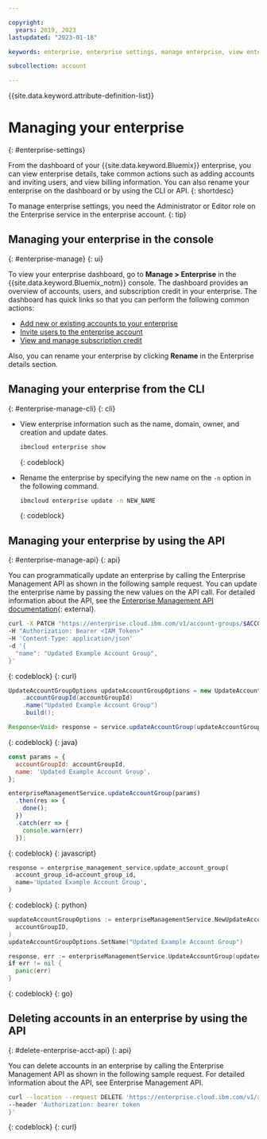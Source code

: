 ```yaml
---

copyright:
  years: 2019, 2023
lastupdated: "2023-01-18"

keywords: enterprise, enterprise settings, manage enterprise, view enterprise, rename enterprise

subcollection: account

---
```


{{site.data.keyword.attribute-definition-list}}


# Managing your enterprise
{: #enterprise-settings}

From the dashboard of your {{site.data.keyword.Bluemix}} enterprise, you can view enterprise details, take common actions such as adding accounts and inviting users, and view billing information. You can also rename your enterprise on the dashboard or by using the CLI or API.
{: shortdesc}

To manage enterprise settings, you need the Administrator or Editor role on the Enterprise service in the enterprise account.
{: tip}

## Managing your enterprise in the console
{: #enterprise-manage}
{: ui}

To view your enterprise dashboard, go to **Manage > Enterprise** in the {{site.data.keyword.Bluemix_notm}} console. The dashboard provides an overview of accounts, users, and subscription credit in your enterprise. The dashboard has quick links so that you can perform the following common actions:
   * [Add new or existing accounts to your enterprise](/docs/account?topic=account-enterprise-add)
   * [Invite users to the enterprise account](/docs/account?topic=account-iamuserinv)
   * [View and manage subscription credit](/docs/billing-usage?topic=billing-usage-subscriptions)

Also, you can rename your enterprise by clicking **Rename** in the Enterprise details section.

## Managing your enterprise from the CLI
{: #enterprise-manage-cli}
{: cli}

* View enterprise information such as the name, domain, owner, and creation and update dates.

   ```bash
   ibmcloud enterprise show
   ```
   {: codeblock}

* Rename the enterprise by specifying the new name on the `-n` option in the following command.

   ```bash
   ibmcloud enterprise update -n NEW_NAME
   ```
   {: codeblock}

## Managing your enterprise by using the API
{: #enterprise-manage-api}
{: api}

You can programmatically update an enterprise by calling the Enterprise Management API as shown in the following sample request. You can update the enterprise name by passing the new values on the API call. For detailed information about the API, see the [Enterprise Management API documentation](/apidocs/enterprise-apis/enterprise#update-enterprise){: external}.

```bash
curl -X PATCH "https://enterprise.cloud.ibm.com/v1/account-groups/$ACCOUNT_GROUP_ID"
-H "Authorization: Bearer <IAM_Token>"
-H 'Content-Type: application/json'
-d '{
  "name": "Updated Example Account Group",
}'
```
{: codeblock}
{: curl}

```java
UpdateAccountGroupOptions updateAccountGroupOptions = new UpdateAccountGroupOptions.Builder()
    .accountGroupId(accountGroupId)
    .name("Updated Example Account Group")
    .build();

Response<Void> response = service.updateAccountGroup(updateAccountGroupOptions).execute();
```
{: codeblock}
{: java}

```javascript
const params = {
  accountGroupId: accountGroupId,
  name: 'Updated Example Account Group',
};

enterpriseManagementService.updateAccountGroup(params)
  .then(res => {
    done();
  })
  .catch(err => {
    console.warn(err)
  });
```
{: codeblock}
{: javascript}

```python
response = enterprise_management_service.update_account_group(
  account_group_id=account_group_id,
  name='Updated Example Account Group',
)
```
{: codeblock}
{: python}

```go
uupdateAccountGroupOptions := enterpriseManagementService.NewUpdateAccountGroupOptions(
  accountGroupID,
)
updateAccountGroupOptions.SetName("Updated Example Account Group")

response, err := enterpriseManagementService.UpdateAccountGroup(updateAccountGroupOptions)
if err != nil {
  panic(err)
}
```
{: codeblock}
{: go}

## Deleting accounts in an enterprise by using the API
{: #delete-enterprise-acct-api}
{: api}

You can delete accounts in an enterprise by calling the Enterprise Management API as shown in the following sample request. For detailed information about the API, see Enterprise Management API.

```bash
curl --location --request DELETE 'https://enterprise.cloud.ibm.com/v1/accounts/<account-id>' \
--header 'Authorization: bearer token
}'
```
{: codeblock}
{: curl}
